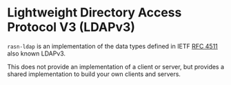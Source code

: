 # Lightweight Directory Access Protocol V3 (LDAPv3)
`rasn-ldap` is an implementation of the data types defined in IETF
[RFC 4511] also known LDAPv3.

This does not provide an implementation of a client or server, but provides a
shared implementation to build your own clients and servers.

[RFC 4511]: https://datatracker.ietf.org/doc/html/rfc4511
[RFC 4513]: https://datatracker.ietf.org/doc/html/rfc4513
[RFC 4517]: https://datatracker.ietf.org/doc/html/rfc4517
[RFC 4512]: https://datatracker.ietf.org/doc/html/rfc4512
